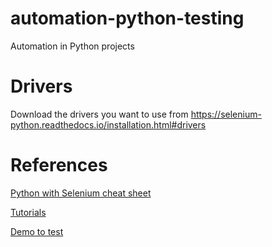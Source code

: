 # automation-python-testing
Automation in Python projects


# Drivers

Download the drivers you want to use from https://selenium-python.readthedocs.io/installation.html#drivers


# References

[Python with Selenium cheat sheet](http://allselenium.info/python-selenium-commands-cheat-sheet-frequently-used/)

[Tutorials](https://www.seleniumeasy.com/)

[Demo to test](https://demo.seleniumeasy.com/)